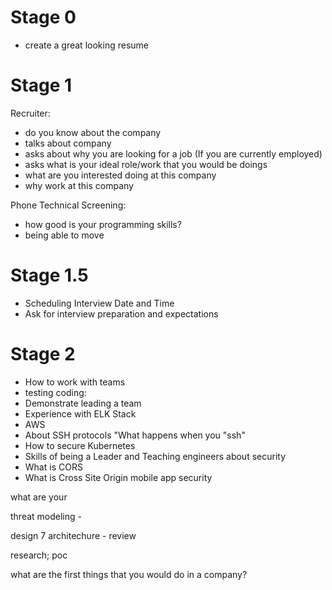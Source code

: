 # Stage 0
- create a great looking resume

# Stage 1
Recruiter:
- do you know about the company
- talks about company
- asks about why you are looking for a job (If you are currently employed)
- asks what is your ideal role/work that you would be doings
- what are you interested doing at this company
- why work at this company

Phone Technical Screening:
- how good is your programming skills?
- being able to move

# Stage 1.5
- Scheduling Interview Date and Time
- Ask for interview preparation and expectations

# Stage 2
- How to work with teams
- testing coding:
- Demonstrate leading a team
- Experience with ELK Stack
- AWS 
- About SSH protocols "What happens when you "ssh"
- How to secure Kubernetes
- Skills of being a Leader and Teaching engineers about security
- What is CORS
- What is Cross Site Origin
mobile app security



what are your

threat modeling - 

design 7 architechure - review

research; poc


what are the first things that you would do in a company?